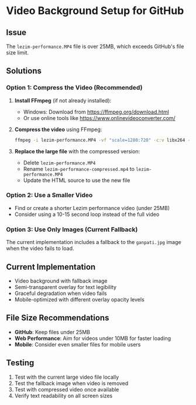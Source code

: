 # Video Background Setup for GitHub

## Issue
The `lezim-performance.MP4` file is over 25MB, which exceeds GitHub's file size limit.

## Solutions

### Option 1: Compress the Video (Recommended)
1. **Install FFmpeg** (if not already installed):
   - Windows: Download from https://ffmpeg.org/download.html
   - Or use online tools like https://www.onlinevideoconverter.com/

2. **Compress the video** using FFmpeg:
   ```bash
   ffmpeg -i lezim-performance.MP4 -vf "scale=1280:720" -c:v libx264 -crf 28 -c:a aac -b:a 128k lezim-performance-compressed.mp4
   ```

3. **Replace the large file** with the compressed version:
   - Delete `lezim-performance.MP4`
   - Rename `lezim-performance-compressed.mp4` to `lezim-performance.MP4`
   - Update the HTML source to use the new file

### Option 2: Use a Smaller Video
- Find or create a shorter Lezim performance video (under 25MB)
- Consider using a 10-15 second loop instead of the full video

### Option 3: Use Only Images (Current Fallback)
The current implementation includes a fallback to the `ganpati.jpg` image when the video fails to load.

## Current Implementation
- Video background with fallback image
- Semi-transparent overlay for text legibility
- Graceful degradation when video fails
- Mobile-optimized with different overlay opacity levels

## File Size Recommendations
- **GitHub**: Keep files under 25MB
- **Web Performance**: Aim for videos under 10MB for faster loading
- **Mobile**: Consider even smaller files for mobile users

## Testing
1. Test with the current large video file locally
2. Test the fallback image when video is removed
3. Test with compressed video once available
4. Verify text readability on all screen sizes 